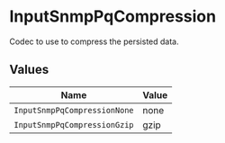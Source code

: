 # InputSnmpPqCompression

Codec to use to compress the persisted data.


## Values

| Name                         | Value                        |
| ---------------------------- | ---------------------------- |
| `InputSnmpPqCompressionNone` | none                         |
| `InputSnmpPqCompressionGzip` | gzip                         |